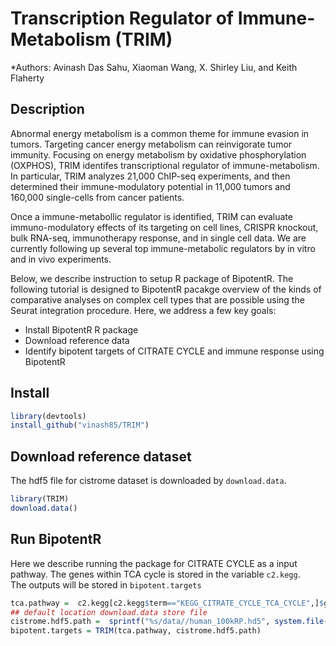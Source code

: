 # Transcription Regulator of Immune-Metabolism (TRIM) 
*Authors: Avinash Das Sahu, Xiaoman Wang, X. Shirley Liu, and Keith Flaherty

## Description 

Abnormal energy metabolism is a common theme for immune evasion in tumors. Targeting cancer energy metabolism can reinvigorate tumor immunity. Focusing on energy metabolism by oxidative phosphorylation (OXPHOS), TRIM identifes transcriptional regulator of immune-metabolism. In particular, TRIM analyzes 21,000 ChIP-seq experiments, and then determined their immune-modulatory potential in 11,000 tumors and 160,000 single-cells from cancer patients. 

Once a immune-metabollic regulator is identified, TRIM can evaluate immuno-modulatory effects of its targeting on cell lines, CRISPR knockout, bulk RNA-seq, immunotherapy response, and in single cell data. We are currently following up several top immune-metabolic regulators by in vitro and in vivo experiments.


Below, we describe instruction to setup R package of BipotentR. 
The following tutorial is designed to BipotentR pacakge overview of the kinds of comparative analyses on complex cell types that are possible using the Seurat integration procedure. Here, we address a few key goals:

* Install BipotentR R package
* Download reference data
* Identify bipotent targets of CITRATE CYCLE and immune response using BipotentR 

## Install
```r
library(devtools)
install_github("vinash85/TRIM")
```

## Download reference dataset
The hdf5 file for cistrome dataset is downloaded by `download.data`.
```r
library(TRIM)
download.data()
```

## Run BipotentR
Here we describe running the package for CITRATE CYCLE  as a input pathway. The genes within TCA cycle is stored in the variable `c2.kegg`.  
The outputs will be stored in `bipotent.targets`
```r
tca.pathway =  c2.kegg[c2.kegg$term=="KEGG_CITRATE_CYCLE_TCA_CYCLE",]$gene  
## default location download.data store file
cistrome.hdf5.path =  sprintf("%s/data//human_100kRP.hd5", system.file(package = "TRIM")) 
bipotent.targets = TRIM(tca.pathway, cistrome.hdf5.path)
```
